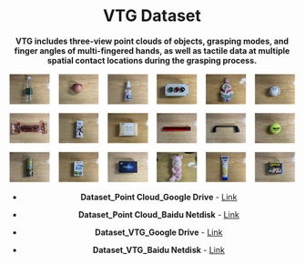<div align="center">

# VTG Dataset

**VTG includes three-view point clouds of objects, grasping modes, and finger angles of multi-fingered hands, as well as tactile data at multiple spatial contact locations during the grasping process.**

<img src="https://github.com/yanyuhang1024/VTG/blob/main/Figures/Grasp%20object.png" width="600px">

- **Dataset_Point Cloud_Google Drive** - [Link](https://drive.google.com/drive/u/2/folders/1CQiMPBEVvRMrDBSIRVeuwyuUOCOesfMc)
- **Dataset_Point Cloud_Baidu Netdisk** - [Link](https://pan.baidu.com/s/1et4tCgD4tFLNM_Gq9Re15w?pwd=epck)

- **Dataset_VTG_Google Drive** - [Link](https://drive.google.com/file/d/1jWTVdqKeTilMRWLgS858KzHgDRzdtAs8/view?usp=sharing)
- **Dataset_VTG_Baidu Netdisk** - [Link](https://pan.baidu.com/s/1WwoCAr1Jlxprps9QsjcpTg?pwd=864i)
